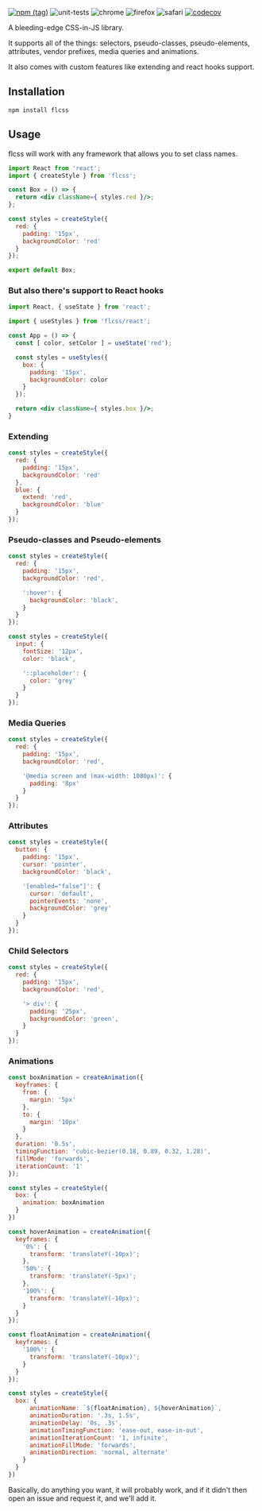 [![npm (tag)](https://img.shields.io/npm/v/flcss/latest)](http://npmjs.com/package/flcss)
![unit-tests](https://github.com/ker0olos/flcss/workflows/unit-tests/badge.svg?branch=master) 
![chrome](https://github.com/ker0olos/flcss/workflows/chromium/badge.svg?branch=master) 
![firefox](https://github.com/ker0olos/flcss/workflows/firefox/badge.svg?branch=master) 
![safari](https://github.com/ker0olos/flcss/workflows/webkit/badge.svg?branch=master) 
[![codecov](https://codecov.io/gh/ker0olos/flcss/branch/master/graph/badge.svg)](https://codecov.io/gh/ker0olos/flcss)

A bleeding-edge CSS-in-JS library.

It supports all of the things: selectors, pseudo-classes, pseudo-elements, attributes, vendor prefixes, media queries and animations.

It also comes with custom features like extending and react hooks support.

## Installation

`npm install flcss`

## Usage

flcss will work with any framework that allows you to set class names.

```jsx
import React from 'react';
import { createStyle } from 'flcss';

const Box = () => {
  return <div className={ styles.red }/>;
};

const styles = createStyle({
  red: {
    padding: '15px',
    backgroundColor: 'red'
  }
});

export default Box;
```

### But also there's support to React hooks

```jsx
import React, { useState } from 'react';

import { useStyles } from 'flcss/react';

const App = () => {
  const [ color, setColor ] = useState('red');

  const styles = useStyles({
    box: {
      padding: '15px',
      backgroundColor: color
    }
  });

  return <div className={ styles.box }/>;
}
```

### Extending

```js
const styles = createStyle({
  red: {
    padding: '15px',
    backgroundColor: 'red'
  },
  blue: {
    extend: 'red',
    backgroundColor: 'blue'
  }
});
```

### Pseudo-classes and Pseudo-elements

```js
const styles = createStyle({
  red: {
    padding: '15px',
    backgroundColor: 'red',

    ':hover': {
      backgroundColor: 'black',
    }
  }
});
```

```js
const styles = createStyle({
  input: {
    fontSize: '12px',
    color: 'black',

    '::placeholder': {
      color: 'grey'
    }
  }
});
```

### Media Queries

```js
const styles = createStyle({
  red: {
    padding: '15px',
    backgroundColor: 'red',

    '@media screen and (max-width: 1080px)': {
      padding: '8px'
    }
  }
});
```

### Attributes

```js
const styles = createStyle({
  button: {
    padding: '15px',
    cursor: 'pointer',
    backgroundColor: 'black',

    '[enabled="false"]': {
      cursor: 'default',
      pointerEvents: 'none',
      backgroundColor: 'grey'
    }
  }
});
```

### Child Selectors

```js
const styles = createStyle({
  red: {
    padding: '15px',
    backgroundColor: 'red',

    '> div': {
      padding: '25px',
      backgroundColor: 'green',
    }
  }
});
```


### Animations

```js
const boxAnimation = createAnimation({
  keyframes: {
    from: {
      margin: '5px'
    },
    to: {
      margin: '10px'
    }
  },
  duration: '0.5s',
  timingFunction: 'cubic-bezier(0.18, 0.89, 0.32, 1.28)',
  fillMode: 'forwards',
  iterationCount: '1'
});

const styles = createStyle({
  box: {
    animation: boxAnimation
  }
})
```

```js
const hoverAnimation = createAnimation({
  keyframes: {
    '0%': {
      transform: 'translateY(-10px)';
    },
    '50%': {
      transform: 'translateY(-5px)';
    },
    '100%': {
      transform: 'translateY(-10px)';
    }
  }
});

const floatAnimation = createAnimation({
  keyframes: {
    '100%': {
      transform: 'translateY(-10px)';
    }
  }
});

const styles = createStyle({
  box: {
      animationName: `${floatAnimation}, ${hoverAnimation}`,
      animationDuration: '.3s, 1.5s',
      animationDelay: '0s, .3s',
      animationTimingFunction: 'ease-out, ease-in-out',
      animationIterationCount: '1, infinite',
      animationFillMode: 'forwards',
      animationDirection: 'normal, alternate'
    }
  }
})
```

Basically, do anything you want, it will probably work, and if it didn't then open an issue and request it, and we'll add it.
